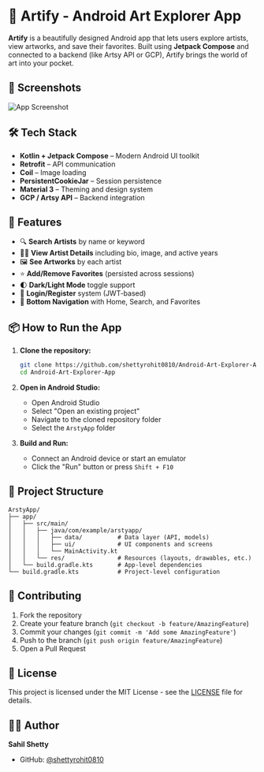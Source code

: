 # 🎨 Artify - Android Art Explorer App

**Artify** is a beautifully designed Android app that lets users explore artists, view artworks, and save their favorites. Built using **Jetpack Compose** and connected to a backend (like Artsy API or GCP), Artify brings the world of art into your pocket.

## 📱 Screenshots

![App Screenshot](screenshots/app-screenshot.png)

## 🛠️ Tech Stack

* **Kotlin + Jetpack Compose** – Modern Android UI toolkit
* **Retrofit** – API communication
* **Coil** – Image loading
* **PersistentCookieJar** – Session persistence
* **Material 3** – Theming and design system
* **GCP / Artsy API** – Backend integration

## 🚀 Features

* 🔍 **Search Artists** by name or keyword
* 🧑‍🎨 **View Artist Details** including bio, image, and active years
* 🖼️ **See Artworks** by each artist
* ⭐ **Add/Remove Favorites** (persisted across sessions)
* 🌓 **Dark/Light Mode** toggle support
* 🔐 **Login/Register** system (JWT-based)
* 🧭 **Bottom Navigation** with Home, Search, and Favorites

## 📦 How to Run the App

1. **Clone the repository:**
   ```bash
   git clone https://github.com/shettyrohit0810/Android-Art-Explorer-App.git
   cd Android-Art-Explorer-App
   ```

2. **Open in Android Studio:**
   - Open Android Studio
   - Select "Open an existing project"
   - Navigate to the cloned repository folder
   - Select the `ArstyApp` folder

3. **Build and Run:**
   - Connect an Android device or start an emulator
   - Click the "Run" button or press `Shift + F10`

## 📁 Project Structure

```
ArstyApp/
├── app/
│   ├── src/main/
│   │   ├── java/com/example/arstyapp/
│   │   │   ├── data/          # Data layer (API, models)
│   │   │   ├── ui/            # UI components and screens
│   │   │   └── MainActivity.kt
│   │   └── res/               # Resources (layouts, drawables, etc.)
│   └── build.gradle.kts       # App-level dependencies
└── build.gradle.kts           # Project-level configuration
```

## 🤝 Contributing

1. Fork the repository
2. Create your feature branch (`git checkout -b feature/AmazingFeature`)
3. Commit your changes (`git commit -m 'Add some AmazingFeature'`)
4. Push to the branch (`git push origin feature/AmazingFeature`)
5. Open a Pull Request

## 📄 License

This project is licensed under the MIT License - see the [LICENSE](LICENSE) file for details.

## 👨‍💻 Author

**Sahil Shetty**
- GitHub: [@shettyrohit0810](https://github.com/shettyrohit0810)
